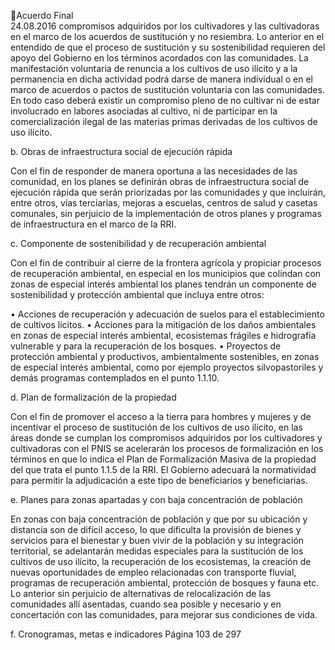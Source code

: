 Acuerdo Final  
24.08.2016 
compromisos adquiridos por los cultivadores y las cultivadoras en el marco de los acuerdos de sustitución 
y no resiembra. Lo anterior en el entendido de que el proceso de sustitución y su sostenibilidad requieren 
del apoyo del Gobierno en los términos acordados con las comunidades. La manifestación voluntaria de 
renuncia a los cultivos de uso ilícito y a la permanencia en dicha actividad podrá darse de manera individual 
o en el marco de acuerdos o pactos de sustitución voluntaria con las comunidades. En todo caso deberá 
existir un compromiso pleno de no cultivar ni de estar involucrado en labores asociadas al cultivo, ni de 
participar en la comercialización ilegal de las materias primas derivadas de los cultivos de uso ilícito.  
 
b. Obras de infraestructura social de ejecución rápida  
 
Con el fin de responder de manera oportuna a las necesidades de las comunidad, en los planes se definirán 
obras  de  infraestructura  social  de  ejecución  rápida  que  serán  priorizadas  por  las  comunidades  y  que 
incluirán, entre otros, vías terciarias, mejoras a escuelas, centros de salud y casetas comunales, sin perjuicio 
de la implementación de otros planes y programas de infraestructura en el marco de la RRI. 
 
c. Componente de sostenibilidad y de recuperación ambiental  
 
Con el fin de contribuir al cierre de la frontera agrícola y propiciar procesos de recuperación ambiental, en 
especial  en  los  municipios  que  colindan  con  zonas  de  especial  interés  ambiental  los  planes  tendrán  un 
componente de sostenibilidad y protección ambiental que incluya entre otros: 
 
• Acciones de recuperación y adecuación de suelos para el establecimiento de cultivos lícitos. 
• Acciones  para  la  mitigación  de  los  daños  ambientales  en  zonas  de  especial  interés  ambiental, 
ecosistemas frágiles e hidrografía vulnerable y para la recuperación de los bosques. 
• Proyectos  de  protección  ambiental  y  productivos,  ambientalmente  sostenibles,  en  zonas  de 
especial  interés  ambiental,  como  por  ejemplo  proyectos  silvopastoriles  y  demás  programas 
contemplados en el punto 1.1.10. 
 
d. Plan de formalización de la propiedad 
 
Con el fin de promover el acceso a la tierra para hombres y mujeres y de incentivar el proceso de sustitución 
de los cultivos de uso ilícito, en las áreas donde se cumplan los compromisos adquiridos por los cultivadores 
y cultivadoras con el PNIS se acelerarán los procesos de formalización en los términos en que lo indica el 
Plan de Formalización Masiva de la propiedad del que trata el punto 1.1.5 de la RRI. El Gobierno adecuará 
la normatividad para permitir la adjudicación a este tipo de beneficiarios y beneficiarias.  
 
e. Planes para zonas apartadas y con baja concentración de población 
 
En zonas con baja concentración de población y que por su ubicación y distancia son de difícil acceso, lo 
que dificulta la provisión de bienes y servicios para el bienestar y buen vivir de la población y su integración 
territorial,  se  adelantarán  medidas  especiales  para  la  sustitución  de  los  cultivos  de  uso  ilícito,  la 
recuperación  de  los  ecosistemas,  la  creación  de  nuevas  oportunidades  de  empleo  relacionadas  con 
transporte fluvial, programas de recuperación ambiental, protección de bosques y fauna etc. Lo anterior 
sin  perjuicio  de  alternativas  de  relocalización  de  las  comunidades  allí  asentadas,  cuando  sea  posible  y 
necesario y en concertación con las comunidades, para mejorar sus condiciones de vida.  
 
f. Cronogramas, metas e indicadores 
Página 103 de 297 
 

